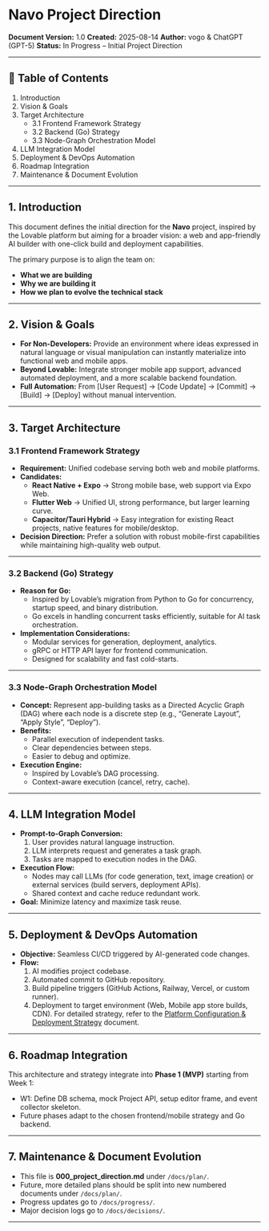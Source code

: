 # Navo Project Direction

**Document Version:** 1.0
**Created:** 2025-08-14
**Author:** vogo & ChatGPT (GPT-5)
**Status:** In Progress – Initial Project Direction

---

## 📑 Table of Contents

1. Introduction
2. Vision & Goals
3. Target Architecture
   - 3.1 Frontend Framework Strategy
   - 3.2 Backend (Go) Strategy
   - 3.3 Node-Graph Orchestration Model
4. LLM Integration Model
5. Deployment & DevOps Automation
6. Roadmap Integration
7. Maintenance & Document Evolution

---

## 1. Introduction

This document defines the initial direction for the **Navo** project, inspired by the Lovable platform but aiming for a broader vision: a web and app-friendly AI builder with one-click build and deployment capabilities.

The primary purpose is to align the team on:

- **What we are building**
- **Why we are building it**
- **How we plan to evolve the technical stack**

---

## 2. Vision & Goals

- **For Non-Developers:** Provide an environment where ideas expressed in natural language or visual manipulation can instantly materialize into functional web and mobile apps.
- **Beyond Lovable:** Integrate stronger mobile app support, advanced automated deployment, and a more scalable backend foundation.
- **Full Automation:** From [User Request] → [Code Update] → [Commit] → [Build] → [Deploy] without manual intervention.

---

## 3. Target Architecture

### 3.1 Frontend Framework Strategy

- **Requirement:** Unified codebase serving both web and mobile platforms.
- **Candidates:**
  - **React Native + Expo** → Strong mobile base, web support via Expo Web.
  - **Flutter Web** → Unified UI, strong performance, but larger learning curve.
  - **Capacitor/Tauri Hybrid** → Easy integration for existing React projects, native features for mobile/desktop.
- **Decision Direction:** Prefer a solution with robust mobile-first capabilities while maintaining high-quality web output.

---

### 3.2 Backend (Go) Strategy

- **Reason for Go:**
  - Inspired by Lovable’s migration from Python to Go for concurrency, startup speed, and binary distribution.
  - Go excels in handling concurrent tasks efficiently, suitable for AI task orchestration.
- **Implementation Considerations:**
  - Modular services for generation, deployment, analytics.
  - gRPC or HTTP API layer for frontend communication.
  - Designed for scalability and fast cold-starts.

---

### 3.3 Node-Graph Orchestration Model

- **Concept:** Represent app-building tasks as a Directed Acyclic Graph (DAG) where each node is a discrete step (e.g., “Generate Layout”, “Apply Style”, “Deploy”).
- **Benefits:**
  - Parallel execution of independent tasks.
  - Clear dependencies between steps.
  - Easier to debug and optimize.
- **Execution Engine:**
  - Inspired by Lovable’s DAG processing.
  - Context-aware execution (cancel, retry, cache).

---

## 4. LLM Integration Model

- **Prompt-to-Graph Conversion:**
  1. User provides natural language instruction.
  2. LLM interprets request and generates a task graph.
  3. Tasks are mapped to execution nodes in the DAG.
- **Execution Flow:**
  - Nodes may call LLMs (for code generation, text, image creation) or external services (build servers, deployment APIs).
  - Shared context and cache reduce redundant work.
- **Goal:** Minimize latency and maximize task reuse.

---

## 5. Deployment & DevOps Automation

- **Objective:** Seamless CI/CD triggered by AI-generated code changes.
- **Flow:**
  1. AI modifies project codebase.
  2. Automated commit to GitHub repository.
  3. Build pipeline triggers (GitHub Actions, Railway, Vercel, or custom runner).
  4. Deployment to target environment (Web, Mobile app store builds, CDN). For detailed strategy, refer to the [Platform Configuration & Deployment Strategy](../platform-deployment-strategy.md) document.

---

## 6. Roadmap Integration

This architecture and strategy integrate into **Phase 1 (MVP)** starting from Week 1:

- W1: Define DB schema, mock Project API, setup editor frame, and event collector skeleton.
- Future phases adapt to the chosen frontend/mobile strategy and Go backend.

---

## 7. Maintenance & Document Evolution

- This file is **000_project_direction.md** under `/docs/plan/`.
- Future, more detailed plans should be split into new numbered documents under `/docs/plan/`.
- Progress updates go to `/docs/progress/`.
- Major decision logs go to `/docs/decisions/`.

---
